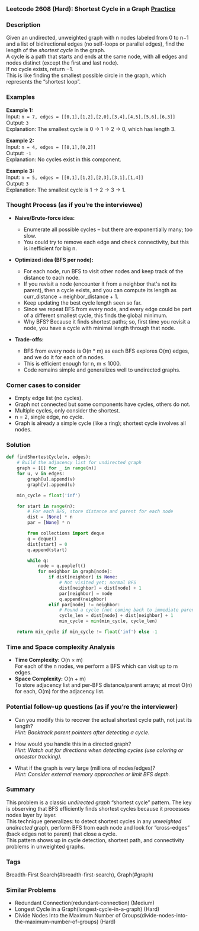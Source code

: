 ### Leetcode 2608 (Hard): Shortest Cycle in a Graph [Practice](https://leetcode.com/problems/shortest-cycle-in-a-graph)

### Description  
Given an undirected, unweighted graph with n nodes labeled from 0 to n−1 and a list of bidirectional edges (no self-loops or parallel edges), find the length of the *shortest cycle* in the graph.  
A cycle is a path that starts and ends at the same node, with all edges and nodes distinct (except the first and last node).  
If no cycle exists, return −1.  
This is like finding the smallest possible circle in the graph, which represents the “shortest loop”.

### Examples  

**Example 1:**  
Input: `n = 7, edges = [[0,1],[1,2],[2,0],[3,4],[4,5],[5,6],[6,3]]`  
Output: `3`  
Explanation: The smallest cycle is 0 → 1 → 2 → 0, which has length 3.

**Example 2:**  
Input: `n = 4, edges = [[0,1],[0,2]]`  
Output: `-1`  
Explanation: No cycles exist in this component.

**Example 3:**  
Input: `n = 5, edges = [[0,1],[1,2],[2,3],[3,1],[1,4]]`  
Output: `3`  
Explanation: The smallest cycle is 1 → 2 → 3 → 1.

### Thought Process (as if you’re the interviewee)  
- **Naive/Brute-force idea:**  
  - Enumerate all possible cycles – but there are exponentially many; too slow.
  - You could try to remove each edge and check connectivity, but this is inefficient for big n.

- **Optimized idea (BFS per node):**  
  - For each node, run BFS to visit other nodes and keep track of the distance to each node.
  - If you revisit a node (encounter it from a neighbor that's not its parent), then a cycle exists, and you can compute its length as curr_distance + neighbor_distance + 1.
  - Keep updating the best cycle length seen so far.
  - Since we repeat BFS from every node, and every edge could be part of a different smallest cycle, this finds the global minimum.
  - Why BFS? Because it finds shortest paths; so, first time you revisit a node, you have a cycle with minimal length through that node.

- **Trade-offs:**  
  - BFS from every node is O(n \* m) as each BFS explores O(m) edges, and we do it for each of n nodes.
  - This is efficient enough for n, m ≤ 1000.
  - Code remains simple and generalizes well to undirected graphs.

### Corner cases to consider  
- Empty edge list (no cycles).
- Graph not connected but some components have cycles, others do not.
- Multiple cycles, only consider the shortest.
- n = 2, single edge, no cycle.
- Graph is already a simple cycle (like a ring); shortest cycle involves all nodes.

### Solution

```python
def findShortestCycle(n, edges):
    # Build the adjacency list for undirected graph
    graph = [[] for _ in range(n)]
    for u, v in edges:
        graph[u].append(v)
        graph[v].append(u)

    min_cycle = float('inf')

    for start in range(n):
        # For each BFS, store distance and parent for each node
        dist = [None] * n
        par = [None] * n

        from collections import deque
        q = deque()
        dist[start] = 0
        q.append(start)

        while q:
            node = q.popleft()
            for neighbor in graph[node]:
                if dist[neighbor] is None:
                    # Not visited yet; normal BFS
                    dist[neighbor] = dist[node] + 1
                    par[neighbor] = node
                    q.append(neighbor)
                elif par[node] != neighbor:
                    # Found a cycle (not coming back to immediate parent)
                    cycle_len = dist[node] + dist[neighbor] + 1
                    min_cycle = min(min_cycle, cycle_len)

    return min_cycle if min_cycle != float('inf') else -1
```

### Time and Space complexity Analysis  

- **Time Complexity:** O(n × m)  
  For each of the n nodes, we perform a BFS which can visit up to m edges.
- **Space Complexity:** O(n + m)  
  To store adjacency list and per-BFS distance/parent arrays; at most O(n) for each, O(m) for the adjacency list.

### Potential follow-up questions (as if you’re the interviewer)  

- Can you modify this to recover the actual shortest cycle path, not just its length?  
  *Hint: Backtrack parent pointers after detecting a cycle.*

- How would you handle this in a directed graph?  
  *Hint: Watch out for directions when detecting cycles (use coloring or ancestor tracking).*

- What if the graph is very large (millions of nodes/edges)?  
  *Hint: Consider external memory approaches or limit BFS depth.*

### Summary
This problem is a classic *undirected graph* “shortest cycle” pattern. The key is observing that BFS efficiently finds shortest cycles because it processes nodes layer by layer.  
This technique generalizes: to detect shortest cycles in any *unweighted undirected* graph, perform BFS from each node and look for “cross-edges” (back edges not to parent) that close a cycle.  
This pattern shows up in cycle detection, shortest path, and connectivity problems in unweighted graphs.

### Tags
Breadth-First Search(#breadth-first-search), Graph(#graph)

### Similar Problems
- Redundant Connection(redundant-connection) (Medium)
- Longest Cycle in a Graph(longest-cycle-in-a-graph) (Hard)
- Divide Nodes Into the Maximum Number of Groups(divide-nodes-into-the-maximum-number-of-groups) (Hard)